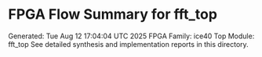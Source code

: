 # FPGA Flow Summary for fft_top
Generated: Tue Aug 12 17:04:04 UTC 2025
FPGA Family: ice40
Top Module: fft_top
See detailed synthesis and implementation reports in this directory.
